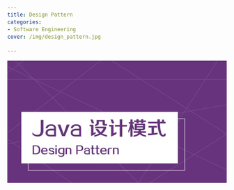 ```yaml
---
title: Design Pattern
categories:
- Software Engineering
cover: /img/design_pattern.jpg
  
---
```



![](source/_posts/design_pattern/design_pattern.jpg)




